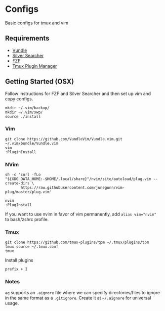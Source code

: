 # Configs

Basic configs for tmux and vim

## Requirements

* [Vundle](https://github.com/VundleVim/Vundle.vim)
* [Silver Searcher](https://github.com/ggreer/the_silver_searcher)
* [FZF](https://github.com/junegunn/fzf#key-bindings-for-command-line)
* [Tmux Plugin Manager](https://github.com/tmux-plugins/tpm)

## Getting Started (OSX)

Follow instructions for FZF and Silver Searcher and then set up vim and copy configs.

```
mkdir ~/.vim/backup/
mkdir ~/.vim/swp/
source ./install
```

### Vim

```
git clone https://github.com/VundleVim/Vundle.vim.git ~/.vim/bundle/Vundle.vim
vim
:PluginInstall
```

### NVim

```
sh -c 'curl -fLo "${XDG_DATA_HOME:-$HOME/.local/share}"/nvim/site/autoload/plug.vim --create-dirs \
       https://raw.githubusercontent.com/junegunn/vim-plug/master/plug.vim'

nvim
:PlugInstall
```

If you want to use nvim in favor of vim permanently, add `alias vim="nvim"` to bash/zshrc profile.

### Tmux

```
git clone https://github.com/tmux-plugins/tpm ~/.tmux/plugins/tpm
tmux source ~/.tmux.conf
tmux
```

Install plugins

```
prefix + I
```

### Notes

`ag` supports an `.aignore` file where we can specify directories/files to ignore
in the same format as a `.gitignore`. Create it at `~/.aignore` for universal usage.
